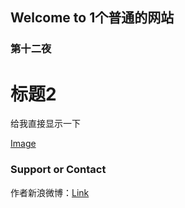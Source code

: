 ## Welcome to 1个普通的网站


### 第十二夜



# 标题2

给我直接显示一下

[Image](https://xiaochengxv-tuchuang.oss-cn-beijing.aliyuncs.com/img/undraw_Location_tracking_re_n3ok.png)




### Support or Contact
作者新浪微博：[Link](https://weibo.com/u/5804614520?profile_ftype=1&is_all=1#_0)
